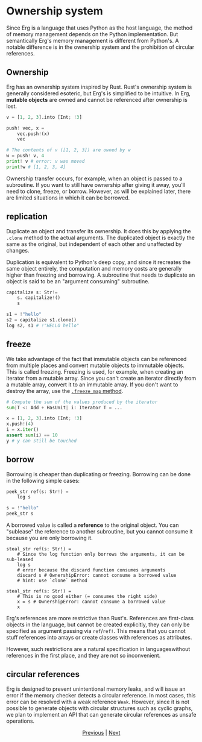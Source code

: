 # Ownership system

Since Erg is a language that uses Python as the host language, the method of memory management depends on the Python implementation.
But semantically Erg's memory management is different from Python's. A notable difference is in the ownership system and the prohibition of circular references.

## Ownership

Erg has an ownership system inspired by Rust.
Rust's ownership system is generally considered esoteric, but Erg's is simplified to be intuitive.
In Erg, __mutable objects__ are owned and cannot be referenced after ownership is lost.

```python
v = [1, 2, 3].into [Int; !3]

push! vec, x =
    vec.push!(x)
    vec

# The contents of v ([1, 2, 3]) are owned by w
w = push! v, 4
print! v # error: v was moved
print!w # [1, 2, 3, 4]
```

Ownership transfer occurs, for example, when an object is passed to a subroutine.
If you want to still have ownership after giving it away, you'll need to clone, freeze, or borrow.
However, as will be explained later, there are limited situations in which it can be borrowed.

## replication

Duplicate an object and transfer its ownership. It does this by applying the `.clone` method to the actual arguments.
The duplicated object is exactly the same as the original, but independent of each other and unaffected by changes.

Duplication is equivalent to Python's deep copy, and since it recreates the same object entirely, the computation and memory costs are generally higher than freezing and borrowing.
A subroutine that needs to duplicate an object is said to be an "argument consuming" subroutine.

```python
capitalize s: Str!=
    s. capitalize!()
    s

s1 = !"hello"
s2 = capitalize s1.clone()
log s2, s1 # !"HELLO hello"
```

## freeze

We take advantage of the fact that immutable objects can be referenced from multiple places and convert mutable objects to immutable objects.
This is called freezing. Freezing is used, for example, when creating an iterator from a mutable array.
Since you can't create an iterator directly from a mutable array, convert it to an immutable array.
If you don't want to destroy the array, use the [`.freeze_map` method](./type/18_mut.md).

```python
# Compute the sum of the values ​​produced by the iterator
sum|T <: Add + HasUnit| i: Iterator T = ...

x = [1, 2, 3].into [Int; !3]
x.push!(4)
i = x.iter()
assert sum(i) == 10
y # y can still be touched
```

## borrow

Borrowing is cheaper than duplicating or freezing.
Borrowing can be done in the following simple cases:

```python
peek_str ref(s: Str!) =
    log s

s = !"hello"
peek_str s
```

A borrowed value is called a __reference__ to the original object.
You can "sublease" the reference to another subroutine, but you cannot consume it because you are only borrowing it.

```python,compile_fail
steal_str ref(s: Str!) =
    # Since the log function only borrows the arguments, it can be sub-leased
    log s
    # error because the discard function consumes arguments
    discard s # OwnershipError: cannot consume a borrowed value
    # hint: use `clone` method
```

```python,compile_fail
steal_str ref(s: Str!) =
    # This is no good either (= consumes the right side)
    x = s # OwnershipError: cannot consume a borrowed value
    x
```

Erg's references are more restrictive than Rust's. References are first-class objects in the language, but cannot be created explicitly, they can only be specified as argument passing via `ref`/`ref!`.
This means that you cannot stuff references into arrays or create classes with references as attributes.

However, such restrictions are a natural specification in languages ​​without references in the first place, and they are not so inconvenient.

## circular references

Erg is designed to prevent unintentional memory leaks, and will issue an error if the memory checker detects a circular reference. In most cases, this error can be resolved with a weak reference `Weak`. However, since it is not possible to generate objects with circular structures such as cyclic graphs, we plan to implement an API that can generate circular references as unsafe operations.

<p align='center'>
    <a href='./17_mutability.md'>Previous</a> | <a href='./19_visibility.md'>Next</a>
</p>
